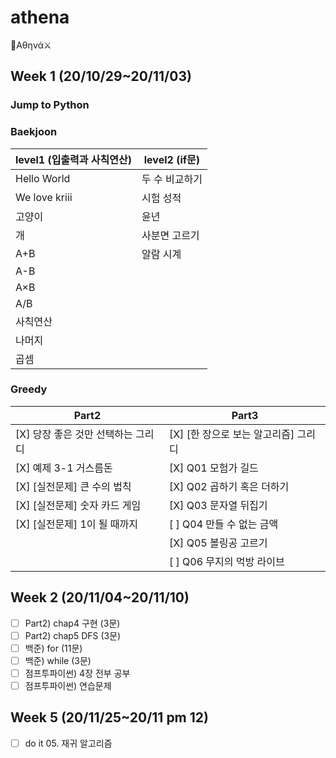 # athena
🏹Αθηνά⚔

## Week 1 (20/10/29~20/11/03)
### Jump to Python

### Baekjoon
| level1 (입출력과 사칙연산) | level2 (if문) |
|---|---|
| Hello World | 두 수 비교하기 |
| We love kriii | 시험 성적 |
| 고양이 | 윤년 |
| 개 | 사분면 고르기 |
| A+B | 알람 시계 |
| A-B |  |
| A×B |  |
| A/B |  |
| 사칙연산 |  |
| 나머지 |  |
| 곱셈 |  |

### Greedy
| Part2 | Part3 |
|---|---|
| [X] 당장 좋은 것만 선택하는 그리디 | [X] [한 장으로 보는 알고리즘] 그리디 |
| [X] 예제 3-1 거스름돈 | [X] Q01 모험가 길드 |
| [X] [실전문제] 큰 수의 법칙 | [X] Q02 곱하기 혹은 더하기 |
| [X] [실전문제] 숫자 카드 게임 | [X] Q03 문자열 뒤집기 |
| [X] [실전문제] 1이 될 때까지 | [ ] Q04 만들 수 없는 금액 |
|  | [X] Q05 볼링공 고르기 |
|  | [ ] Q06 무지의 먹방 라이브 |

## Week 2 (20/11/04~20/11/10)
- [ ] Part2) chap4 구현 (3문)
- [ ] Part2) chap5 DFS (3문)
- [ ] 백준) for (11문)
- [ ] 백준) while (3문)
- [ ] 점프투파이썬) 4장 전부 공부
- [ ] 점프투파이썬) 연습문제

## Week 5 (20/11/25~20/11 pm 12) 
- [ ] do it 05. 재귀 알고리즘